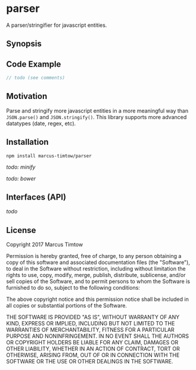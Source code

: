 # parser
A parser/stringifier for javascript entities.

## Synopsis


## Code Example

```javascript
// todo (see comments)
```

## Motivation

Parse and stringify more javascript entities in a more meaningful way than `JSON.parse()` and `JSON.stringify()`.
This library supports more advanced datatypes (date, regex, etc).

## Installation

```
npm install marcus-timtow/parser
```
*todo: minify*

*todo: bower*

## Interfaces (API)

*todo*

## License

Copyright 2017 Marcus Timtow

Permission is hereby granted, free of charge, to any person obtaining a copy of this software and associated documentation files (the "Software"), to deal in the Software without restriction, including without limitation the rights to use, copy, modify, merge, publish, distribute, sublicense, and/or sell copies of the Software, and to permit persons to whom the Software is furnished to do so, subject to the following conditions:

The above copyright notice and this permission notice shall be included in all copies or substantial portions of the Software.

THE SOFTWARE IS PROVIDED "AS IS", WITHOUT WARRANTY OF ANY KIND, EXPRESS OR IMPLIED, INCLUDING BUT NOT LIMITED TO THE WARRANTIES OF MERCHANTABILITY, FITNESS FOR A PARTICULAR PURPOSE AND NONINFRINGEMENT. IN NO EVENT SHALL THE AUTHORS OR COPYRIGHT HOLDERS BE LIABLE FOR ANY CLAIM, DAMAGES OR OTHER LIABILITY, WHETHER IN AN ACTION OF CONTRACT, TORT OR OTHERWISE, ARISING FROM, OUT OF OR IN CONNECTION WITH THE SOFTWARE OR THE USE OR OTHER DEALINGS IN THE SOFTWARE.

